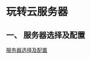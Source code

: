 # 玩转云服务器

## 一、 服务器选择及配置

[服务器选择及配置](https://github.com/kaijing-zhang/kaijing-zhang.github.io/blob/main/%E6%9C%8D%E5%8A%A1%E5%99%A8%E9%80%89%E6%8B%A9%E5%8F%8A%E9%85%8D%E7%BD%AE.md)


